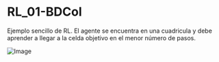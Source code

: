 # RL_01-BDCol

Ejemplo sencillo de RL. El agente se encuentra en una cuadricula y debe aprender a llegar a la celda objetivo en el menor número de pasos.

![Image](../blob/master/public_html/img/gw.png?raw=true)
